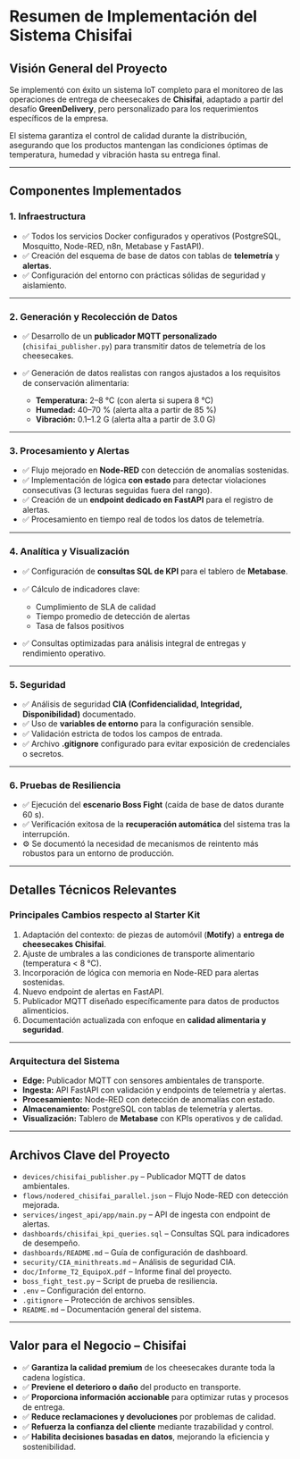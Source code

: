 # **Resumen de Implementación del Sistema Chisifai**

## **Visión General del Proyecto**

Se implementó con éxito un sistema IoT completo para el monitoreo de las operaciones de entrega de cheesecakes de **Chisifai**, adaptado a partir del desafío **GreenDelivery**, pero personalizado para los requerimientos específicos de la empresa.

El sistema garantiza el control de calidad durante la distribución, asegurando que los productos mantengan las condiciones óptimas de temperatura, humedad y vibración hasta su entrega final.

---

## **Componentes Implementados**

### **1. Infraestructura**

* ✅ Todos los servicios Docker configurados y operativos (PostgreSQL, Mosquitto, Node-RED, n8n, Metabase y FastAPI).
* ✅ Creación del esquema de base de datos con tablas de **telemetría** y **alertas**.
* ✅ Configuración del entorno con prácticas sólidas de seguridad y aislamiento.

---

### **2. Generación y Recolección de Datos**

* ✅ Desarrollo de un **publicador MQTT personalizado** (`chisifai_publisher.py`) para transmitir datos de telemetría de los cheesecakes.
* ✅ Generación de datos realistas con rangos ajustados a los requisitos de conservación alimentaria:

  * **Temperatura:** 2–8 °C (con alerta si supera 8 °C)
  * **Humedad:** 40–70 % (alerta alta a partir de 85 %)
  * **Vibración:** 0.1–1.2 G (alerta alta a partir de 3.0 G)

---

### **3. Procesamiento y Alertas**

* ✅ Flujo mejorado en **Node-RED** con detección de anomalías sostenidas.
* ✅ Implementación de lógica **con estado** para detectar violaciones consecutivas (3 lecturas seguidas fuera del rango).
* ✅ Creación de un **endpoint dedicado en FastAPI** para el registro de alertas.
* ✅ Procesamiento en tiempo real de todos los datos de telemetría.

---

### **4. Analítica y Visualización**

* ✅ Configuración de **consultas SQL de KPI** para el tablero de **Metabase**.
* ✅ Cálculo de indicadores clave:

  * Cumplimiento de SLA de calidad
  * Tiempo promedio de detección de alertas
  * Tasa de falsos positivos
* ✅ Consultas optimizadas para análisis integral de entregas y rendimiento operativo.

---

### **5. Seguridad**

* ✅ Análisis de seguridad **CIA (Confidencialidad, Integridad, Disponibilidad)** documentado.
* ✅ Uso de **variables de entorno** para la configuración sensible.
* ✅ Validación estricta de todos los campos de entrada.
* ✅ Archivo **.gitignore** configurado para evitar exposición de credenciales o secretos.

---

### **6. Pruebas de Resiliencia**

* ✅ Ejecución del **escenario Boss Fight** (caída de base de datos durante 60 s).
* ✅ Verificación exitosa de la **recuperación automática** del sistema tras la interrupción.
* ⚙️ Se documentó la necesidad de mecanismos de reintento más robustos para un entorno de producción.

---

## **Detalles Técnicos Relevantes**

### **Principales Cambios respecto al Starter Kit**

1. Adaptación del contexto: de piezas de automóvil (**Motify**) a **entrega de cheesecakes Chisifai**.
2. Ajuste de umbrales a las condiciones de transporte alimentario (temperatura < 8 °C).
3. Incorporación de lógica con memoria en Node-RED para alertas sostenidas.
4. Nuevo endpoint de alertas en FastAPI.
5. Publicador MQTT diseñado específicamente para datos de productos alimenticios.
6. Documentación actualizada con enfoque en **calidad alimentaria y seguridad**.

---

### **Arquitectura del Sistema**

* **Edge:** Publicador MQTT con sensores ambientales de transporte.
* **Ingesta:** API FastAPI con validación y endpoints de telemetría y alertas.
* **Procesamiento:** Node-RED con detección de anomalías con estado.
* **Almacenamiento:** PostgreSQL con tablas de telemetría y alertas.
* **Visualización:** Tablero de **Metabase** con KPIs operativos y de calidad.

---

## **Archivos Clave del Proyecto**

* `devices/chisifai_publisher.py` – Publicador MQTT de datos ambientales.
* `flows/nodered_chisifai_parallel.json` – Flujo Node-RED con detección mejorada.
* `services/ingest_api/app/main.py` – API de ingesta con endpoint de alertas.
* `dashboards/chisifai_kpi_queries.sql` – Consultas SQL para indicadores de desempeño.
* `dashboards/README.md` – Guía de configuración de dashboard.
* `security/CIA_minithreats.md` – Análisis de seguridad CIA.
* `doc/Informe_T2_EquipoX.pdf` – Informe final del proyecto.
* `boss_fight_test.py` – Script de prueba de resiliencia.
* `.env` – Configuración del entorno.
* `.gitignore` – Protección de archivos sensibles.
* `README.md` – Documentación general del sistema.

---

## **Valor para el Negocio – Chisifai**

* ✅ **Garantiza la calidad premium** de los cheesecakes durante toda la cadena logística.
* ✅ **Previene el deterioro o daño** del producto en transporte.
* ✅ **Proporciona información accionable** para optimizar rutas y procesos de entrega.
* ✅ **Reduce reclamaciones y devoluciones** por problemas de calidad.
* ✅ **Refuerza la confianza del cliente** mediante trazabilidad y control.
* ✅ **Habilita decisiones basadas en datos**, mejorando la eficiencia y sostenibilidad.


